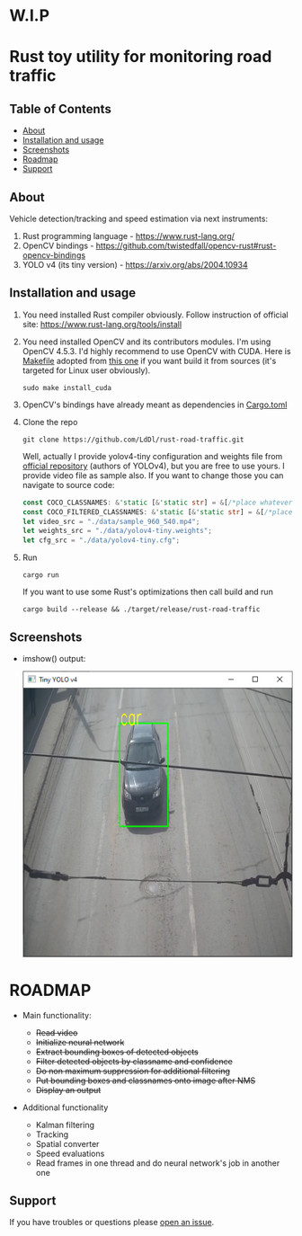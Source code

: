 # W.I.P
# Rust toy utility for monitoring road traffic

## Table of Contents
- [About](#about)
- [Installation and usage](#installation-and-usage)
- [Screenshots](#screenshots)
- [Roadmap](#roadmap)
- [Support](#support)

## About

Vehicle detection/tracking and speed estimation via next instruments:
1. Rust programming language - https://www.rust-lang.org/
2. OpenCV bindings - https://github.com/twistedfall/opencv-rust#rust-opencv-bindings
3. YOLO v4 (its tiny version) - https://arxiv.org/abs/2004.10934

## Installation and usage
1. You need installed Rust compiler obviously. Follow instruction of official site: https://www.rust-lang.org/tools/install
2. You need installed OpenCV and its contributors modules. I'm using OpenCV 4.5.3. I'd highly recommend to use OpenCV with CUDA. Here is [Makefile](Makefile) adopted from [this one](https://github.com/hybridgroup/gocv/blob/release/Makefile) if you want build it from sources (it's targeted for Linux user obviously).
    ```shell
    sudo make install_cuda
    ```

3. OpenCV's bindings have already meant as dependencies in [Cargo.toml](Cargo.toml)
4. Clone the repo
    ```shell
    git clone https://github.com/LdDl/rust-road-traffic.git
    ```
    Well, actually I provide yolov4-tiny configuration and weights file from [official repository](https://github.com/AlexeyAB/darknet) (authors of YOLOv4), but you are free to use yours.
    I provide video file as sample also.
    If you want to change those you can navigate to source code:
    ```rust
    const COCO_CLASSNAMES: &'static [&'static str] = &[/*place whatever classnames your network can handle*/]
    const COCO_FILTERED_CLASSNAMES: &'static [&'static str] = &[/*place whatever classnames you want to filter*/]
    let video_src = "./data/sample_960_540.mp4";
    let weights_src = "./data/yolov4-tiny.weights";
    let cfg_src = "./data/yolov4-tiny.cfg";
    ```
5. Run
    ```shell
    cargo run
    ```
    If you want to use some Rust's optimizations then call build and run
    ```shell
    cargo build --release && ./target/release/rust-road-traffic
    ```

## Screenshots
* imshow() output:

    <img src="data/tiny-yolov4-example-output-1.jpeg" width="480">

# ROADMAP
* Main functionality:
    * ~~Read video~~
    * ~~Initialize neural network~~
    * ~~Extract bounding boxes of detected objects~~
    * ~~Filter detected objects by classname and confidence~~
    * ~~Do non maximum suppression for additional filtering~~
    * ~~Put bounding boxes and classnames onto image after NMS~~
    * ~~Display an output~~

* Additional functionality
    * Kalman filtering
    * Tracking
    * Spatial converter
    * Speed evaluations
    * Read frames in one thread and do neural network's job in another one

## Support
If you have troubles or questions please [open an issue](https://github.com/LdDl/rust-road-traffic/issues/new).